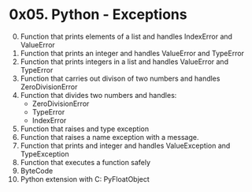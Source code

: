 # 0x05. Python - Exceptions
0. Function that prints elements of a list and handles IndexError and ValueError
1. Function that prints an integer and handles ValueError and TypeError
2. Function that prints integers in a list and handles ValueError and TypeError
3. Function that carries out divison of two numbers and handles ZeroDivisionError
4. Function that divides two numbers and handles:
	* ZeroDivisionError
	* TypeError
	* IndexError
5. Function that raises and type exception
6. Function that raises a name exception with a message.
7. Function that prints and integer and handles ValueException and TypeException
8. Function that executes a function safely
9. ByteCode
10. Python extension with C: PyFloatObject
